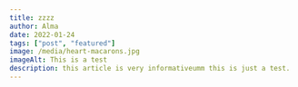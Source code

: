 ```yaml
---
title: zzzz
author: Alma
date: 2022-01-24
tags: ["post", "featured"]
image: /media/heart-macarons.jpg
imageAlt: This is a test
description: this article is very informativeumm this is just a test.
---
```

